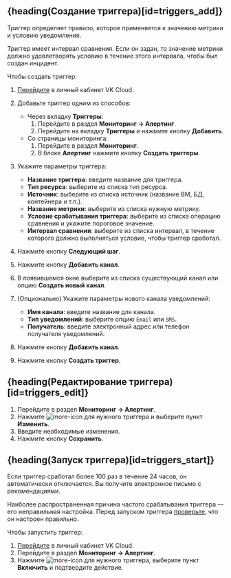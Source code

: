 ## {heading(Создание триггера)[id=triggers_add]}

Триггер определяет правило, которое применяется к значению метрики и условию уведомления.

Триггер имеет интервал сравнения. Если он задан, то значение метрики должно удовлетворять условию в течение этого интервала, чтобы был создан инцидент.

Чтобы создать триггер:

1. [Перейдите](https://msk.cloud.vk.com/app) в личный кабинет VK Cloud.
1. Добавьте триггер одним из способов:

    - Через вкладку **Триггеры**:
        1. Перейдите в раздел **Мониторинг → Алертинг**.
        1. Перейдите на вкладку **Триггеры** и нажмите кнопку **Добавить**.
    - Со страницы мониторинга:
        1. Перейдите в раздел **Мониторинг**.
        1. В блоке **Алертинг** нажмите кнопку **Создать триггеры**.
1. Укажите параметры триггера:

   - **Название триггера**: введите название для триггера.
   - **Тип ресурса**: выберите из списка тип ресурса.
   - **Источник**: выберите из списка источник (название ВМ, БД, контейнера и т.п.).
   - **Название метрики**: выберите из списка нужную метрику.
   - **Условие срабатывания триггера**: выберите из списка операцию сравнения и укажите пороговое значение.
   - **Интервал сравнения**: выберите из списка интервал, в течение которого должно выполняться условие, чтобы триггер сработал.

1. Нажмите кнопку **Следующий шаг**.
1. Нажмите кнопку **Добавить канал**.
1. В появившемся окне выберите из списка существующий канал или опцию **Создать новый канал**.
1. (Опционально) Укажите параметры нового канала уведомлений:

   - **Имя канала**: введите название для канала.
   - **Тип уведомлений**: выберите опцию `Email` или `SMS`.
   - **Получатель**: введите электронный адрес или телефон получателя уведомлений.

1. Нажмите кнопку **Добавить канал**.
1. Нажмите кнопку **Создать триггер**.

## {heading(Редактирование триггера)[id=triggers_edit]}

1. Перейдите в раздел **Мониторинг → Алертинг**.
1. Нажмите ![more-icon](/ru/assets/more-icon.svg "inline") для нужного триггера и выберите пункт **Изменить**.
1. Введите необходимые изменения.
1. Нажмите кнопку **Сохранить**.

## {heading(Запуск триггера)[id=triggers_start]}

Если триггер сработал более 100 раз в течение 24 часов, он автоматически отключается. Вы получите электронное письмо с рекомендациями.

Наиболее распространенная причина частого срабатывания триггера — его неправильная настройка. Перед запуском триггера [проверьте](#triggers_add), что он настроен правильно.

Чтобы запустить триггер:

1. [Перейдите](https://msk.cloud.vk.com/app) в личный кабинет VK Cloud.
1. Перейдите в раздел **Мониторинг → Алертинг**.
1. Нажмите ![more-icon](/ru/assets/more-icon.svg "inline") для нужного триггера, выберите пункт **Включить** и подтвердите действие.
